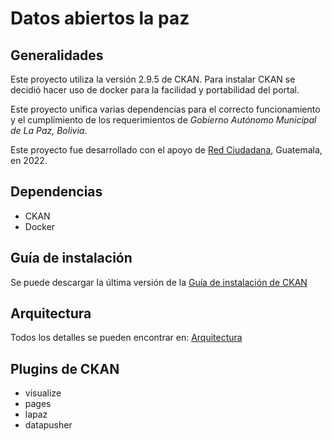# Datos abiertos la paz

## Generalidades
Este proyecto utiliza la versión 2.9.5 de CKAN. Para instalar CKAN se decidió
hacer uso de docker para la facilidad y portabilidad del portal.

Este proyecto unifica varias dependencias para el correcto funcionamiento
y el cumplimiento de los requerimientos de _Gobierno Autónomo Municipal de La Paz,
Bolivia_.

Este proyecto fue desarrollado con el apoyo de [Red Ciudadana](https://redciudadana.org), Guatemala, en 2022.

## Dependencias
* CKAN
* Docker

## Guía de instalación
Se puede descargar la última versión de la [Guía de instalación de CKAN](https://docs.google.com/presentation/d/1IZ8epOv1hPF0hhXg9ECA9oYPhC0sHkSmat-g1RO0mhY/edit?usp=sharing)

## Arquitectura
Todos los detalles se pueden encontrar en: [Arquitectura](./Arquitectura.md)

## Plugins de CKAN
* visualize
* pages
* lapaz
* datapusher
